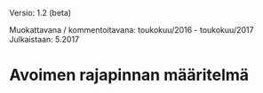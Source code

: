 Versio: 1.2 (beta)

Muokattavana / kommentoitavana: toukokuu/2016 - toukokuu/2017
Julkaistaan: 5.2017



# Avoimen rajapinnan määritelmä
